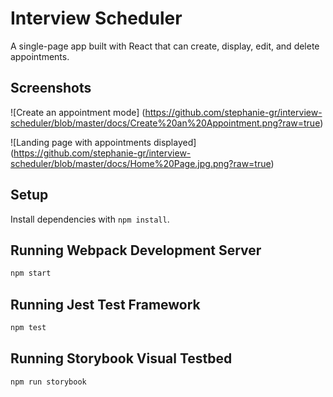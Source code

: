 # Interview Scheduler

A single-page app built with React that can create, display, edit, and delete appointments.

## Screenshots

![Create an appointment mode] (https://github.com/stephanie-gr/interview-scheduler/blob/master/docs/Create%20an%20Appointment.png?raw=true)

![Landing page with appointments displayed] (https://github.com/stephanie-gr/interview-scheduler/blob/master/docs/Home%20Page.jpg.png?raw=true)

## Setup

Install dependencies with `npm install`.

## Running Webpack Development Server

```sh
npm start
```

## Running Jest Test Framework

```sh
npm test
```

## Running Storybook Visual Testbed

```sh
npm run storybook
```
